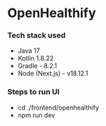 # OpenHealthify


### Tech stack used
* Java 17
* Kotlin 1.8.22
* Gradle - 8.2.1
* Node (Next.js) - v18.12.1 

### Steps to run UI
* cd ./frontend/openhealthify
* npm run dev